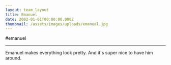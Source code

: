 ```yaml
---
layout: team_layout
title: Emanuel
date: 2002-01-01T00:00:00.000Z
thumbnail: /assets/images/uploads/emanuel.jpg
---
```

#emanuel 

----

Emanuel makes everything look pretty. And it's super nice to have him around.
